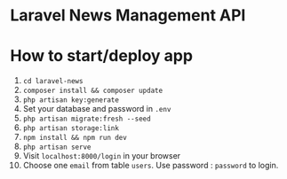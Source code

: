 # Laravel News Management API

# How to start/deploy app

1. `cd laravel-news`
2. `composer install && composer update`
3. `php artisan key:generate`
4. Set your database and password in `.env`
5. `php artisan migrate:fresh --seed`
6. `php artisan storage:link`
7. `npm install && npm run dev`
8. `php artisan serve`
9. Visit `localhost:8000/login` in your browser
10. Choose one `email` from table `users`. Use password : `password` to login.
